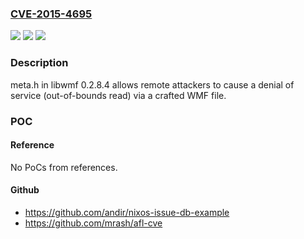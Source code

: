 ### [CVE-2015-4695](https://cve.mitre.org/cgi-bin/cvename.cgi?name=CVE-2015-4695)
![](https://img.shields.io/static/v1?label=Product&message=n%2Fa&color=blue)
![](https://img.shields.io/static/v1?label=Version&message=n%2Fa&color=blue)
![](https://img.shields.io/static/v1?label=Vulnerability&message=n%2Fa&color=brighgreen)

### Description

meta.h in libwmf 0.2.8.4 allows remote attackers to cause a denial of service (out-of-bounds read) via a crafted WMF file.

### POC

#### Reference
No PoCs from references.

#### Github
- https://github.com/andir/nixos-issue-db-example
- https://github.com/mrash/afl-cve

